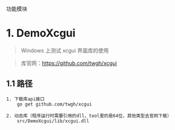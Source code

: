 
功能模块

# 1. DemoXcgui

> Windows 上测试 xcgui 界面库的使用 

> 库官网：https://github.com/twgh/xcgui

## 1.1 路径
```
1. 下载库api接口
    go get github.com/twgh/xcgui

2. 动态库（程序运行时需要引用的dll，tool里的是64位，其他类型去官网下载）
    src/DemoXcgui/lib/xcgui.dll


```
























